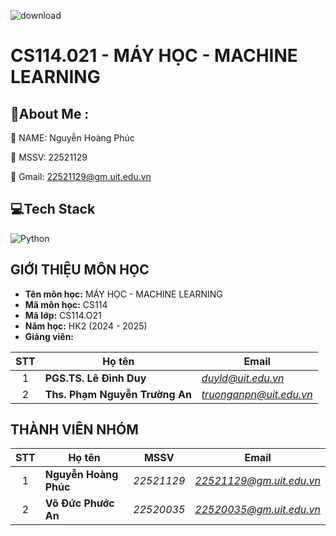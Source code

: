 ![download](https://github.com/LoylP/CS114.O21/assets/115894727/2eafc181-0eef-4fc9-b0ce-71b2c365b0b2)

# CS114.021 - MÁY HỌC - MACHINE LEARNING


## 💫About Me :
👋 NAME: Nguyễn Hoàng Phúc  

👋 MSSV: 22521129

👋 Gmail: 22521129@gm.uit.edu.vn


## 💻Tech Stack
![Python](https://img.shields.io/badge/python-3670A0?style=for-the-badge&logo=python&logoColor=ffdd54) 



## GIỚI THIỆU MÔN HỌC
* **Tên môn học:** MÁY HỌC - MACHINE LEARNING
* **Mã môn học:** CS114
* **Mã lớp:** CS114.O21
* **Năm học:** HK2 (2024 - 2025)
* **Giảng viên:**
 
| STT | Họ tên | Email |
| :---: | --- | --- |
| 1 | **PGS.TS. Lê Đình Duy** | *duyld@uit.edu.vn* |
| 2 | **Ths. Phạm Nguyễn Trường An** | *truonganpn@uit.edu.vn* |

## THÀNH VIÊN NHÓM
 
| STT | Họ tên | MSSV | Email |
| :---: | --- | --- | --- |
| 1 | **Nguyễn Hoàng Phúc** | *22521129* | *22521129@gm.uit.edu.vn* |
| 2 | **Võ Đức Phước An** | *22520035* | *22520035@gm.uit.edu.vn* |
